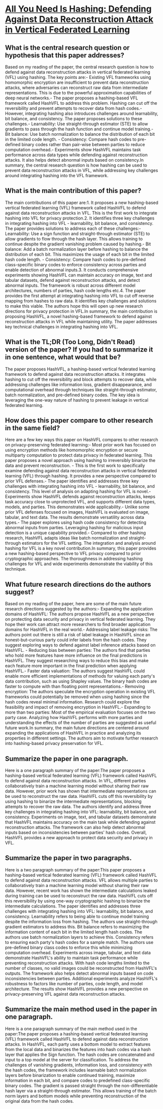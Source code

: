 # [All You Need Is Hashing: Defending Against Data Reconstruction Attack in   Vertical Federated Learning](https://arxiv.org/abs/2212.00325)

## What is the central research question or hypothesis that this paper addresses?

Based on my reading of the paper, the central research question is how to defend against data reconstruction attacks in vertical federated learning (VFL) using hashing. The key points are:- Existing VFL frameworks using homomorphic encryption are insufficient to prevent data reconstruction attacks, where adversaries can reconstruct raw data from intermediate representations. This is due to the powerful approximation capabilities of deep neural networks.- The paper proposes a hashing-based VFL framework called HashVFL to address this problem. Hashing can cut off the reversibility and prevent attempts to recover data from hash codes.- However, integrating hashing also introduces challenges around learnability, bit balance, and consistency. The paper proposes solutions to these challenges.- Learnability: Use straight-through estimator (STE) to allow gradients to pass through the hash function and continue model training.- Bit balance: Use batch normalization to balance the distribution of each bit in the limited code length. - Consistency: Compare hash codes to pre-defined binary codes rather than pair-wise between parties to reduce computation overhead.- Experiments show HashVFL maintains task performance across data types while defending against reconstruction attacks. It also helps detect abnormal inputs based on consistency.In summary, the central research question is how hashing can be used to prevent data reconstruction attacks in VFL, while addressing key challenges around integrating hashing into the VFL framework.


## What is the main contribution of this paper?

The main contributions of this paper are:1. It proposes a new hashing-based vertical federated learning (VFL) framework called HashVFL to defend against data reconstruction attacks in VFL. This is the first work to integrate hashing into VFL for privacy protection.2. It identifies three key challenges in integrating hashing into VFL - learnability, bit balance, and consistency. The paper provides solutions to address each of these challenges:- Learnability: Use a sign function and straight-through estimator (STE) to allow gradients to flow through the hash layer. This allows training to continue despite the gradient vanishing problem caused by hashing.- Bit balance: Add a batch normalization layer before hashing to balance the distribution of each bit. This maximizes the usage of each bit in the limited hash code length. - Consistency: Compare hash codes to pre-defined class-specific binary codes to enforce consistency across parties and enable detection of abnormal inputs.3. It conducts comprehensive experiments showing HashVFL can maintain accuracy on image, text and tabular datasets, defend against reconstruction attacks, and detect abnormal inputs. The framework is robust across different model architectures, numbers of parties, hash code lengths etc.4. The paper provides the first attempt at integrating hashing into VFL to cut off reverse mapping from hashes to raw data. It identifies key challenges and solutions to make this viable. The authors hope this will open up new research directions for privacy protection in VFL.In summary, the main contribution is proposing HashVFL, a novel hashing-based framework to defend against reconstruction attacks in VFL while maintaining utility. The paper addresses key technical challenges in integrating hashing into VFL.


## What is the TL;DR (Too Long, Didn't Read) version of the paper? If you had to summarize it in one sentence, what would that be?

The paper proposes HashVFL, a hashing-based vertical federated learning framework to defend against data reconstruction attacks. It integrates hashing to cut off the reversibility and block attempts to recover data, while addressing challenges like information loss, gradient disappearance, and computational overhead through techniques like straight-through estimator, batch normalization, and pre-defined binary codes. The key idea is leveraging the one-way nature of hashing to prevent leakage in vertical federated learning.


## How does this paper compare to other research in the same field?

Here are a few key ways this paper on HashVFL compares to other research on privacy-preserving federated learning:- Most prior work has focused on using encryption methods like homomorphic encryption or secure multiparty computation to protect data privacy in federated learning. This paper proposes a novel approach using hashing to irreversibly binarize the data and prevent reconstruction. - This is the first work to specifically examine defending against data reconstruction attacks in vertical federated learning (VFL) through hashing. It provides a new perspective compared to prior VFL defenses.- The paper identifies and addresses three key challenges with integrating hashing into VFL - learnability, bit balance, and consistency. This level of analysis on adapting hashing for VFL is novel.- Experiments show HashVFL defends against reconstruction attacks, keeps task accuracy close to unprotected VFL, and supports different data types, models, and parties. This demonstrates wide applicability.- Unlike some prior VFL defenses focused on images, HashVFL is evaluated on image, tabular, and text data. The results demonstrate versatility across data types.- The paper explores using hash code consistency for detecting abnormal inputs from parties. Leveraging hashing for malicious input detection is a unique capability provided.- Compared to other hashing research, HashVFL adapts ideas like batch normalization and straight-through estimators for the VFL setting. The integration and analysis around hashing for VFL is a key novel contribution.In summary, this paper provides a new hashing-based perspective to VFL privacy compared to prior cryptographic approaches. The thoroughness in addressing hashing challenges for VFL and wide experiments demonstrate the viability of this technique.


## What future research directions do the authors suggest?

Based on my reading of the paper, here are some of the main future research directions suggested by the authors:- Expanding the application domains of HashVFL: The authors propose HashVFL as a new perspective on protecting data security and privacy in vertical federated learning. They hope their work can attract more researchers to find broader application domains for HashVFL in the real world.- Addressing label leakage risks: The authors point out there is still a risk of label leakage in HashVFL since an honest-but-curious party could infer labels from the hash codes. They suggest exploring ways to defend against label inference attacks based on HashVFL. - Reducing bias between parties: The authors find that parties who hold more features have more influence on the final predictions in HashVFL. They suggest researching ways to reduce this bias and make each feature more important in the final prediction when applying HashVFL.- Faster data valuation: The authors suggest HashVFL could enable more efficient implementations of methods for valuing each party's data contribution, such as using Shapley values. The binary hash codes are faster to compute with than floating point representations.- Removing encryption: The authors speculate the encryption operation in existing VFL frameworks could potentially be removed when using hashing since the hash codes reveal minimal information. Research could explore the feasibility and impact of removing encryption in HashVFL.- Expanding to more than two parties: Most of the empirical evaluation focuses on the two party case. Analyzing how HashVFL performs with more parties and understanding the effects of the number of parties are suggested as useful future work.In summary, the main future directions are centered around expanding the applications of HashVFL in practice and analyzing its properties in different settings. The authors aim to motivate further research into hashing-based privacy preservation for VFL.


## Summarize the paper in one paragraph.

Here is a one paragraph summary of the paper:The paper proposes a hashing-based vertical federated learning (VFL) framework called HashVFL to defend against data reconstruction attacks. In VFL, different parties collaboratively train a machine learning model without sharing their raw data. However, prior work has shown that intermediate representations can be used to reconstruct the raw data. HashVFL cuts off this reversibility by using hashing to binarize the intermediate representations, blocking attempts to recover the raw data. The authors identify and address three key challenges in integrating hashing into VFL: learnability, bit balance, and consistency. Experiments on image, text, and tabular datasets demonstrate that HashVFL maintains accuracy on the main task while defending against reconstruction attacks. The framework can also help detect abnormal inputs based on inconsistencies between parties' hash codes. Overall, HashVFL provides a new approach to protect data security and privacy in VFL.


## Summarize the paper in two paragraphs.

Here is a two paragraph summary of the paper:This paper proposes a hashing-based vertical federated learning (VFL) framework called HashVFL to defend against data reconstruction attacks. VFL allows multiple parties to collaboratively train a machine learning model without sharing their raw data. However, recent work has shown the intermediate calculations leaked during training can be used to reconstruct the raw data. HashVFL cuts off this reversibility by using one-way cryptographic hashing to binarize the intermediate calculations. The paper identifies and addresses three challenges with integrating hashing into VFL: learnability, bit balance, and consistency. Learnability refers to being able to continue model training despite the information loss from hashing. The authors use straight-through gradient estimators to address this. Bit balance refers to maximizing the information content of each bit in the limited length hash codes. The authors use batch normalization layers to achieve this. Consistency refers to ensuring each party's hash codes for a sample match. The authors use pre-defined binary class codes to enforce this while minimizing computation overhead. Experiments across image, tabular, and text data demonstrate HashVFL's ability to maintain task performance while preventing reconstruction attacks. With hash code lengths limited to the number of classes, no valid images could be reconstructed from HashVFL's outputs. The framework also helps detect abnormal inputs based on code inconsistencies between parties. Additional experiments analyze HashVFL's robustness to factors like number of parties, code length, and model architecture. The results show HashVFL provides a new perspective on privacy-preserving VFL against data reconstruction attacks.


## Summarize the main method used in the paper in one paragraph.

Here is a one paragraph summary of the main method used in the paper:The paper proposes a hashing-based vertical federated learning (VFL) framework called HashVFL to defend against data reconstruction attacks. In HashVFL, each party uses a bottom model to extract features from the local data and binarizes the features into hash codes via a hash layer that applies the Sign function. The hash codes are concatenated and input to a top model at the server for classification. To address the challenges of vanishing gradients, information loss, and consistency with the hash codes, the framework includes learnable batch normalization layers before binarization to enable continued training, maximize information in each bit, and compare codes to predefined class-specific binary codes. The gradient is passed straight through the non-differentiable hash layer via a straight-through estimator. This allows training of the batch norm layers and bottom models while preventing reconstruction of the original data from the hash codes.
